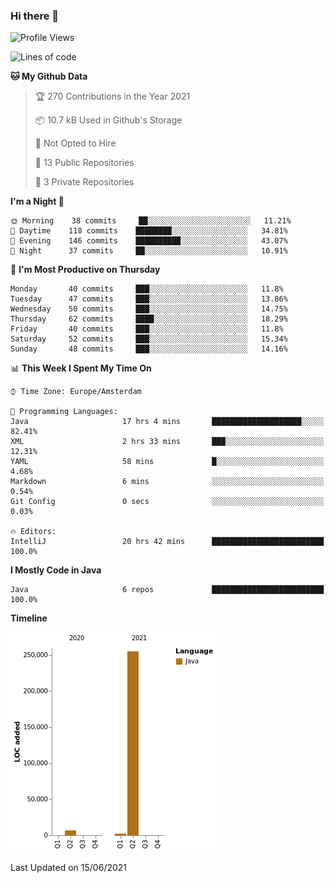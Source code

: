 ### Hi there 👋


<!--START_SECTION:waka-->
![Profile Views](http://img.shields.io/badge/Profile%20Views-1-blue)

![Lines of code](https://img.shields.io/badge/From%20Hello%20World%20I%27ve%20Written-264010%20lines%20of%20code-blue)

**🐱 My Github Data** 

> 🏆 270 Contributions in the Year 2021
 > 
> 📦 10.7 kB Used in Github's Storage 
 > 
> 🚫 Not Opted to Hire
 > 
> 📜 13 Public Repositories 
 > 
> 🔑 3 Private Repositories  
 > 
**I'm a Night 🦉** 

```text
🌞 Morning    38 commits     ██░░░░░░░░░░░░░░░░░░░░░░░   11.21% 
🌆 Daytime    118 commits    ████████░░░░░░░░░░░░░░░░░   34.81% 
🌃 Evening    146 commits    ██████████░░░░░░░░░░░░░░░   43.07% 
🌙 Night      37 commits     ██░░░░░░░░░░░░░░░░░░░░░░░   10.91%

```
📅 **I'm Most Productive on Thursday** 

```text
Monday       40 commits     ███░░░░░░░░░░░░░░░░░░░░░░   11.8% 
Tuesday      47 commits     ███░░░░░░░░░░░░░░░░░░░░░░   13.86% 
Wednesday    50 commits     ███░░░░░░░░░░░░░░░░░░░░░░   14.75% 
Thursday     62 commits     ████░░░░░░░░░░░░░░░░░░░░░   18.29% 
Friday       40 commits     ███░░░░░░░░░░░░░░░░░░░░░░   11.8% 
Saturday     52 commits     ███░░░░░░░░░░░░░░░░░░░░░░   15.34% 
Sunday       48 commits     ███░░░░░░░░░░░░░░░░░░░░░░   14.16%

```


📊 **This Week I Spent My Time On** 

```text
⌚︎ Time Zone: Europe/Amsterdam

💬 Programming Languages: 
Java                     17 hrs 4 mins       ████████████████████░░░░░   82.41% 
XML                      2 hrs 33 mins       ███░░░░░░░░░░░░░░░░░░░░░░   12.31% 
YAML                     58 mins             █░░░░░░░░░░░░░░░░░░░░░░░░   4.68% 
Markdown                 6 mins              ░░░░░░░░░░░░░░░░░░░░░░░░░   0.54% 
Git Config               0 secs              ░░░░░░░░░░░░░░░░░░░░░░░░░   0.03%

🔥 Editors: 
IntelliJ                 20 hrs 42 mins      █████████████████████████   100.0%

```

**I Mostly Code in Java** 

```text
Java                     6 repos             █████████████████████████   100.0%

```


**Timeline**

![Chart not found](https://raw.githubusercontent.com/powercasgamer/powercasgamer/master/charts/bar_graph.png) 


 Last Updated on 15/06/2021
<!--END_SECTION:waka-->
